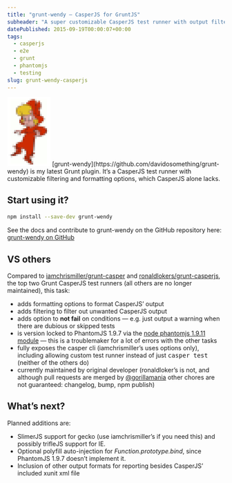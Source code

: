 ```yaml
---
title: "grunt-wendy – CasperJS for GruntJS"
subheader: "A super customizable CasperJS test runner with output filtering"
datePublished: 2015-09-19T00:00:07+00:00
tags:
  - casperjs
  - e2e
  - grunt
  - phantomjs
  - testing
slug: grunt-wendy-casperjs
---
```

<img src="/assets/img/posts/wendy.png" class="image--left" alt="grunt-wendy logo">
[grunt-wendy](https://github.com/davidosomething/grunt-wendy) is my latest Grunt
plugin. It’s a CasperJS test runner with customizable filtering and formatting
options, which CasperJS alone lacks.

## Start using it?

```bash
npm install --save-dev grunt-wendy
```

See the docs and contribute to grunt-wendy on the GitHub repository here:
[grunt-wendy on GitHub](https://github.com/davidosomething/grunt-wendy)

## VS others

Compared to
[iamchrismiller/grunt-casper](https://github.com/iamchrismiller/grunt-casper)
and
[ronaldlokers/grunt-casperjs](https://github.com/ronaldlokers/grunt-casperjs),
the top two Grunt CasperJS test runners (all others are no longer maintained),
this task:

- adds formatting options to format CasperJS’ output
- adds filtering to filter out unwanted CasperJS output
- adds option to **not fail** on conditions — e.g. just output a warning when
  there are dubious or skipped tests
- is version locked to PhantomJS 1.9.7 via the [node phantomjs 1.9.11
  module](https://github.com/Medium/phantomjs) — this is a troublemaker for
  a lot of errors with the other tasks
- fully exposes the casper cli (iamchrismiller’s uses options only), including
  allowing custom test runner instead of just <kbd>casper test</kbd> (neither
  of the others do)
- currently maintained by original developer (ronaldloker’s is not, and
  although pull requests are merged by
  [@gorillamania](https://github.com/gorillamania) other chores are not
  guaranteed: changelog, bump, npm publish)

## What’s next?

Planned additions are:

- SlimerJS support for gecko (use iamchrismiller’s if you need this) and possibly trifleJS support for IE.
- Optional polyfill auto-injection for <var>Function.prototype.bind</var>, since PhantomJS 1.9.7 doesn’t implement it.
- Inclusion of other output formats for reporting besides CasperJS’ included xunit xml file

